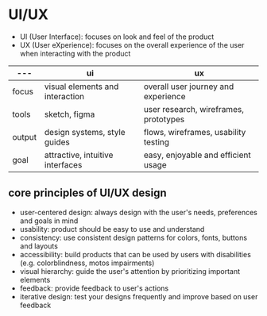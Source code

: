 
# UI/UX

- UI (User Interface): focuses on look and feel of the product
- UX (User eXperience): focuses on the overall experience of the user when interacting with the product

| --- | ui | ux |
| --------------- | --------------- | --------------- |
| focus | visual elements and interaction | overall user journey and experience |
| tools | sketch, figma | user research, wireframes, prototypes |
| output | design systems, style guides | flows, wireframes, usability testing |
| goal | attractive, intuitive interfaces | easy, enjoyable and efficient usage |

## core principles of UI/UX design

- user-centered design: always design with the user's needs, preferences and goals in mind
- usability: product should be easy to use and understand
- consistency: use consistent design patterns for colors, fonts, buttons and layouts
- accessibility: build products that can be used by users with disabilities (e.g. colorblindness, motos impairments)
- visual hierarchy: guide the user's attention by prioritizing important elements
- feedback: provide feedback to user's actions
- iterative design: test your designs frequently and improve based on user feedback
